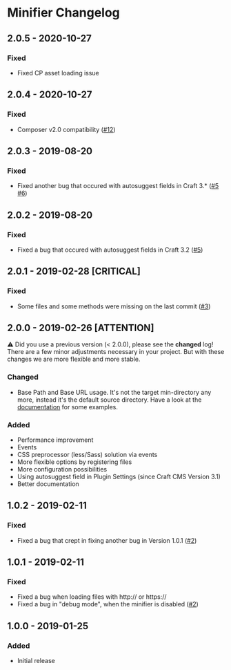 # Minifier Changelog

## 2.0.5 - 2020-10-27
### Fixed
- Fixed CP asset loading issue


## 2.0.4 - 2020-10-27
### Fixed
- Composer v2.0 compatibility ([#12](https://github.com/bitboxde/minifier/issues/12))


## 2.0.3 - 2019-08-20
### Fixed
- Fixed another bug that occured with autosuggest fields in Craft 3.* ([#5](https://github.com/bitboxde/minifier/issues/5) [#6](https://github.com/bitboxde/minifier/issues/6))

## 2.0.2 - 2019-08-20
### Fixed
- Fixed a bug that occured with autosuggest fields in Craft 3.2 ([#5](https://github.com/bitboxde/minifier/issues/5))

## 2.0.1 - 2019-02-28 [CRITICAL]
### Fixed
- Some files and some methods were missing on the last commit ([#3](https://github.com/bitboxde/minifier/issues/3))

## 2.0.0 - 2019-02-26 [ATTENTION]
:warning: Did you use a previous version (< 2.0.0), please see the **changed** log! There are a few
minor adjustments necessary in your project. But with these changes we are more flexible and more stable.

### Changed
- Base Path and Base URL usage. It's not the target min-directory any more, instead it's the default source directory.
  Have a look at the [documentation](https://github.com/bitboxde/minifier/blob/master/docs/README.md) for some examples.

### Added
- Performance improvement
- Events
- CSS preprocessor (less/Sass) solution via events
- More flexible options by registering files
- More configuration possibilities
- Using autosuggest field in Plugin Settings (since Craft CMS Version 3.1)
- Better documentation

## 1.0.2 - 2019-02-11
### Fixed
- Fixed a bug that crept in fixing another bug in Version 1.0.1 ([#2](https://github.com/bitboxde/minifier/issues/2))

## 1.0.1 - 2019-02-11
### Fixed
- Fixed a bug when loading files with http:// or https://
- Fixed a bug in "debug mode", when the minifier is disabled ([#2](https://github.com/bitboxde/minifier/issues/2))

## 1.0.0 - 2019-01-25
### Added
- Initial release
